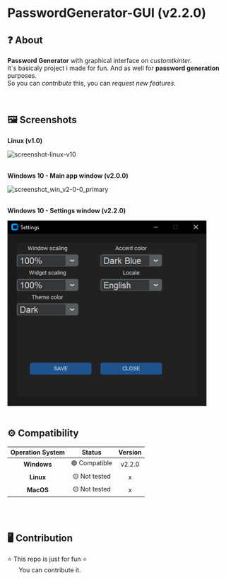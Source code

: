 # PasswordGenerator-GUI (v2.2.0)
## ❓ About
**Password Generator** with graphical interface on *customtkinter*. <br>
It`s basicaly project i made for fun. And as well for **password generation** purposes. <br>
So you can *contribute* this, you can *request new features*.

<br>

## 🖼️ Screenshots
**Linux (v1.0)** <br>

<img src='./images/screenshot_linux_v10.png' width=642 height=376 alt='screenshot-linux-v10'>
<br><br>

**Windows 10 - Main app window (v2.0.0)** <br>

<img src='./images/screenshot_win_v2-0-0_primary.png' width=642 height=376 alt='screenshot_win_v2-0-0_primary'>
<br><br>

**Windows 10 - Settings window (v2.2.0)** <br>

<img src='./images/screenshot_win_v2-2-0_settings.png' width=451 height=419 alt='screenshot_win_v2-0-0_setting'>
<br><br>

## ⚙️ Compatibility
| **Operation System** | **Status** | **Version**|
| :---------: | :-----------: | :-----------: |
| **Windows** | 🟢 Compatible | v2.2.0 |
| **Linux** | 🟡 Not tested | x |
| **MacOS** | 🟡 Not tested | x |

<br><br>

## 🖥️ Contribution
⭐ This repo is just for fun ⭐
<br>
ㅤㅤYou can contribute it.

